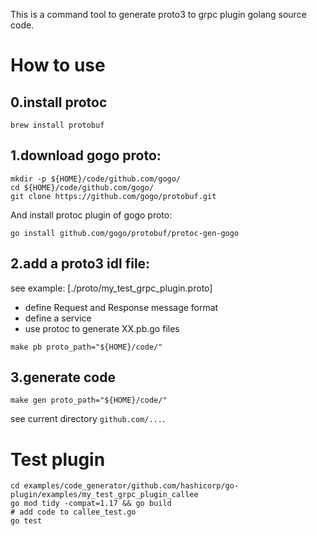 This is a command tool to generate proto3 to grpc plugin golang source code.

# How to use
## 0.install protoc
```shell
brew install protobuf
```

## 1.download gogo proto:
```shell
mkdir -p ${HOME}/code/github.com/gogo/
cd ${HOME}/code/github.com/gogo/
git clone https://github.com/gogo/protobuf.git
```
And install protoc plugin of gogo proto:
```shell
go install github.com/gogo/protobuf/protoc-gen-gogo
```

## 2.add a proto3 idl file:
see example: [./proto/my_test_grpc_plugin.proto]
* define Request and Response message format
* define a service
* use protoc to generate XX.pb.go files
```shell
make pb proto_path="${HOME}/code/"
```

## 3.generate code
```shell
make gen proto_path="${HOME}/code/"
```

see current directory `github.com/...`.

# Test plugin
```shell
cd examples/code_generator/github.com/hashicorp/go-plugin/examples/my_test_grpc_plugin_callee
go mod tidy -compat=1.17 && go build
# add code to callee_test.go
go test
```

